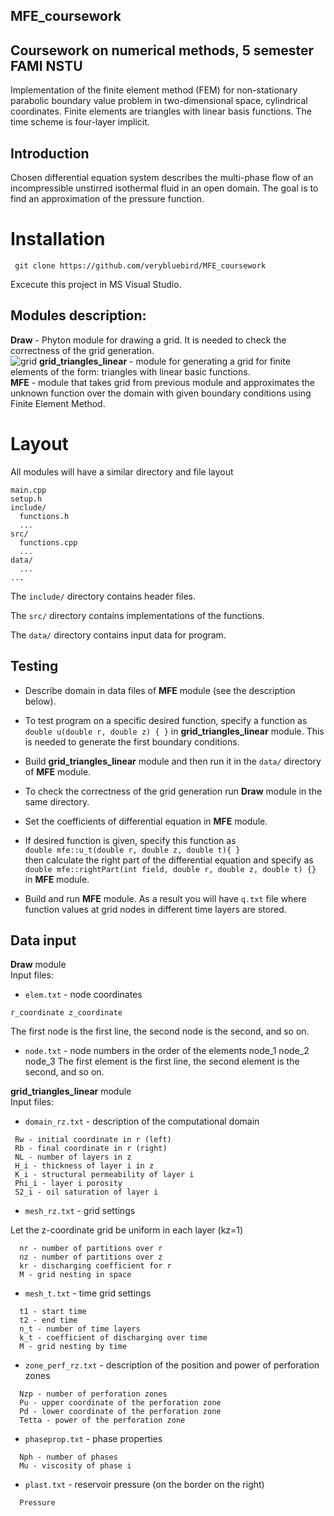 ## MFE_coursework
## Coursework on numerical methods, 5 semester FAMI NSTU
Implementation of the finite element method (FEM) for non-stationary parabolic boundary value problem in two-dimensional space, cylindrical coordinates. Finite elements are triangles with linear basis functions. The time scheme is four-layer implicit.

## Introduction
Chosen differential equation system describes the multi-phase flow of an incompressible unstirred isothermal fluid in an open domain. The goal is to find an approximation of the pressure function.
# Installation
```
 git clone https://github.com/verybluebird/MFE_coursework
```
Excecute this project in MS Visual Studio.

## Modules description:
**Draw** - Phyton module for drawing a grid. It is needed to check the correctness of the grid generation.   
![grid](https://github.com/verybluebird/MFE_coursework/blob/main/grid.png?raw=true)
**grid_triangles_linear** - module for generating a grid for finite elements of the form: triangles with linear basic functions.  
**MFE** - module that takes grid from previous module and approximates the unknown function over the domain with given boundary conditions using Finite Element Method.       
# Layout
All modules  will have a similar directory and file layout

    main.cpp
    setup.h
    include/
      functions.h
      ...
    src/
      functions.cpp
      ...
    data/
      ...
    ...

The `include/` directory contains header files.

The `src/` directory contains implementations of the functions.

The `data/` directory contains input data for program.

## Testing
* Describe domain in data files of **MFE** module (see the description below). 
* To test  program on a specific desired function, specify a function as
   ```double u(double r, double z) { }``` in **grid_triangles_linear** module. This is needed to generate the first boundary conditions.
* Build **grid_triangles_linear** module and then run it in the `data/` directory of **MFE** module.
* To check the correctness of the grid generation run **Draw** module in the same directory.
* Set the coefficients of differential equation in **MFE** module.
 
* If desired function is given, specify this function as  
  ```double mfe::u_t(double r, double z, double t){ } ```  
  then calculate the right part of the differential equation and specify as
  ```double mfe::rightPart(int field, double r, double z, double t)	{}``` in **MFE** module.
* Build and run **MFE** module. As a result you will have `q.txt` file where function values at grid nodes in different time layers are stored. 


## Data input

**Draw** module  
Input files:
   * `elem.txt` - node coordinates
   
    r_coordinate z_coordinate
  The first node is the first line, the second node is the second, and so on.
   * `node.txt` - node numbers in the order of the elements
    node_1 node_2 node_3
  The first element is the first line, the second element is the second, and so on.  

**grid_triangles_linear** module  
Input files: 
* `domain_rz.txt` - description of the computational domain
 ```
  Rw - initial coordinate in r (left)  
  Rb - final coordinate in r (right)  
  NL - number of layers in z  
  H_i - thickness of layer i in z  
  K_i - structural permeability of layer i  
  Phi_i - layer i porosity  
  S2_i - oil saturation of layer i  
```

* `mesh_rz.txt` - grid settings

Let the z-coordinate grid be uniform in each layer (kz=1)  
``` 
  nr - number of partitions over r  
  nz - number of partitions over z  
  kr - discharging coefficient for r  
  M - grid nesting in space 
```

* `mesh_t.txt` - time grid settings  
```
  t1 - start time  
  t2 - end time  
  n_t - number of time layers  
  k_t - coefficient of discharging over time  
  M - grid nesting by time  
```
* `zone_perf_rz.txt` - description of the position and power of perforation zones
```
  Nzp - number of perforation zones  
  Pu - upper coordinate of the perforation zone  
  Pd - lower coordinate of the perforation zone  
  Tetta - power of the perforation zone  
```
* `phaseprop.txt` - phase properties
```
  Nph - number of phases  
  Mu - viscosity of phase i  
```
* `plast.txt` - reservoir pressure (on the border on the right)
```
  Pressure
```




